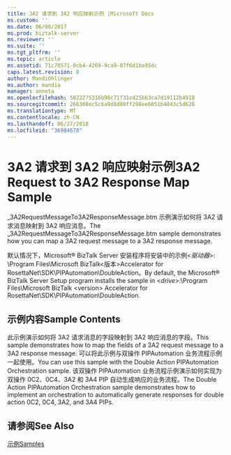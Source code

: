 ```yaml
---
title: 3A2 请求到 3A2 响应映射示例 |Microsoft Docs
ms.custom: ''
ms.date: 06/08/2017
ms.prod: biztalk-server
ms.reviewer: ''
ms.suite: ''
ms.tgt_pltfrm: ''
ms.topic: article
ms.assetid: 71c70571-0cb4-4269-9ca9-87f6d1ba95dc
caps.latest.revision: 8
author: MandiOhlinger
ms.author: mandia
manager: anneta
ms.openlocfilehash: 5822275316b98c71f31cd25bb3ca7d19112b4918
ms.sourcegitcommit: 266308ec5c6a9d8d80ff298ee6051b4843c5d626
ms.translationtype: MT
ms.contentlocale: zh-CN
ms.lasthandoff: 06/27/2018
ms.locfileid: "36984678"
---
```

# <a name="3a2-request-to-3a2-response-map-sample"></a><span data-ttu-id="cf291-102">3A2 请求到 3A2 响应映射示例</span><span class="sxs-lookup"><span data-stu-id="cf291-102">3A2 Request to 3A2 Response Map Sample</span></span>
<span data-ttu-id="cf291-103">_3A2RequestMessageTo3A2ResponseMessage.btm 示例演示如何将 3A2 请求消息映射到 3A2 响应消息。</span><span class="sxs-lookup"><span data-stu-id="cf291-103">The _3A2RequestMessageTo3A2ResponseMessage.btm sample demonstrates how you can map a 3A2 request message to a 3A2 response message.</span></span>  
  
 <span data-ttu-id="cf291-104">默认情况下，Microsoft® BizTalk Server 安装程序将安装中的示例\<*驱动器*\>: \Program Files\Microsoft BizTalk\<版本\>Accelerator for RosettaNet\SDK\PIPAutomation\DoubleAction。</span><span class="sxs-lookup"><span data-stu-id="cf291-104">By default, the Microsoft® BizTalk Server Setup program installs the sample in \<*drive*\>:\Program Files\Microsoft BizTalk \<version\> Accelerator for RosettaNet\SDK\PIPAutomation\DoubleAction.</span></span>  
  
## <a name="sample-contents"></a><span data-ttu-id="cf291-105">示例内容</span><span class="sxs-lookup"><span data-stu-id="cf291-105">Sample Contents</span></span>  
 <span data-ttu-id="cf291-106">此示例演示如何将 3A2 请求消息的字段映射到 3A2 响应消息的字段。</span><span class="sxs-lookup"><span data-stu-id="cf291-106">This sample demonstrates how to map the fields of a 3A2 request message to a 3A2 response message.</span></span> <span data-ttu-id="cf291-107">可以将此示例与双操作 PIPAutomation 业务流程示例一起使用。</span><span class="sxs-lookup"><span data-stu-id="cf291-107">You can use this sample with the Double Action PIPAutomation Orchestration sample.</span></span> <span data-ttu-id="cf291-108">该双操作 PIPAutomation 业务流程示例演示如何实现为双操作 0C2、0C4、3A2 和 3A4 PIP 自动生成响应的业务流程。</span><span class="sxs-lookup"><span data-stu-id="cf291-108">The Double Action PIPAutomation Orchestration sample demonstrates how to implement an orchestration to automatically generate responses for double action 0C2, 0C4, 3A2, and 3A4 PIPs.</span></span>  
  
## <a name="see-also"></a><span data-ttu-id="cf291-109">请参阅</span><span class="sxs-lookup"><span data-stu-id="cf291-109">See Also</span></span>  
 [<span data-ttu-id="cf291-110">示例</span><span class="sxs-lookup"><span data-stu-id="cf291-110">Samples</span></span>](../../adapters-and-accelerators/accelerator-rosettanet/samples3.md)